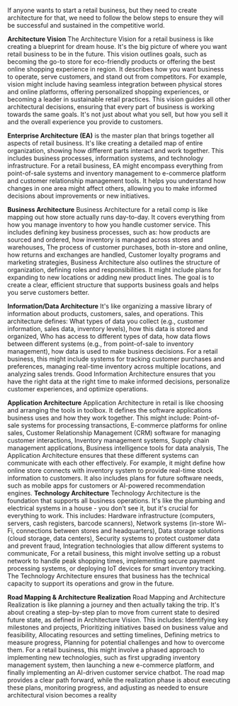 If anyone wants to start a retail business, but they need to create architecture for that, we need to follow the below steps to ensure they will be successful and sustained in the competitive world.


**Architecture Vision**
The Architecture Vision for a retail business is like creating a blueprint for dream house. It's the big picture of where you want  retail business to be in the future. This vision outlines  goals, such as becoming the go-to store for eco-friendly products or offering the best online shopping experience in  region. It describes how you want business to operate, serve customers, and stand out from competitors.
For example,  vision might include having seamless integration between physical stores and online platforms, offering personalized shopping experiences, or becoming a leader in sustainable retail practices. This vision guides all other architectural decisions, ensuring that every part of  business is working towards the same goals. It's not just about what you sell, but how you sell it and the overall experience you provide to customers.



**Enterprise Architecture (EA)**
 is the master plan that brings together all aspects of  retail business. It's like creating a detailed map of  entire organization, showing how different parts interact and work together. This includes  business processes, information systems, and technology infrastructure.
For a retail business, EA might encompass everything from  point-of-sale systems and inventory management to  e-commerce platform and customer relationship management tools. It helps you understand how changes in one area might affect others, allowing you to make informed decisions about improvements or new initiatives. 


**Business Architecture**
Business Architecture for a retail comp is like mapping out how store actually runs day-to-day. It covers everything from how you manage inventory to how you handle customer service. This includes defining  key business processes, such as:
how products are sourced and ordered,
how inventory is managed across stores and warehouses,
The process of customer purchases, both in-store and online,
how returns and exchanges are handled,
Customer loyalty programs and marketing strategies,
Business Architecture also outlines the structure of  organization, defining roles and responsibilities. It might include plans for expanding to new locations or adding new product lines. The goal is to create a clear, efficient structure that supports  business goals and helps you serve customers better.



**Information/Data Architecture**
It's like organizing a massive library of information about  products, customers, sales, and operations. This architecture defines:
What types of data you collect (e.g., customer information, sales data, inventory levels),
how this data is stored and organized,
Who has access to different types of data,
how data flows between different systems (e.g., from point-of-sale to inventory management),
how data is used to make business decisions.
For a retail business, this might include systems for tracking customer purchases and preferences, managing real-time inventory across multiple locations, and analyzing sales trends. Good Information Architecture ensures that you have the right data at the right time to make informed decisions, personalize customer experiences, and optimize  operations.


**Application Architecture**
Application Architecture in retail is like choosing and arranging the tools in  toolbox. It defines the software applications  business uses and how they work together. This might include:
Point-of-sale systems for processing transactions,
E-commerce platforms for online sales,
Customer Relationship Management (CRM) software for managing customer interactions,
Inventory management systems,
Supply chain management applications,
Business intelligence tools for data analysis,
The Application Architecture ensures that these different systems can communicate with each other effectively. For example, it might define how  online store connects with  inventory system to provide real-time stock information to customers. It also includes plans for future software needs, such as mobile apps for customers or AI-powered recommendation engines.
**Technology Architecture**
Technology Architecture is the foundation that supports all  business operations. It's like the plumbing and electrical systems in a house - you don't see it, but it's crucial for everything to work. This includes:
Hardware infrastructure (computers, servers, cash registers, barcode scanners),
Network systems (in-store Wi-Fi, connections between stores and headquarters),
Data storage solutions (cloud storage, data centers),
Security systems to protect customer data and prevent fraud,
Integration technologies that allow different systems to communicate,
For a retail business, this might involve setting up a robust network to handle peak shopping times, implementing secure payment processing systems, or deploying IoT devices for smart inventory tracking. The Technology Architecture ensures that  business has the technical capacity to support its operations and grow in the future.


**Road Mapping & Architecture Realization**
Road Mapping and Architecture Realization is like planning a journey and then actually taking the trip. It's about creating a step-by-step plan to move from  current state to  desired future state, as defined in  Architecture Vision. This includes:
Identifying key milestones and projects,
Prioritizing initiatives based on business value and feasibility,
Allocating resources and setting timelines,
Defining metrics to measure progress,
Planning for potential challenges and how to overcome them.
For a retail business, this might involve a phased approach to implementing new technologies, such as first upgrading  inventory management system, then launching a new e-commerce platform, and finally implementing an AI-driven customer service chatbot. The road map provides a clear path forward, while the realization phase is about executing these plans, monitoring progress, and adjusting as needed to ensure  architectural vision becomes a reality
